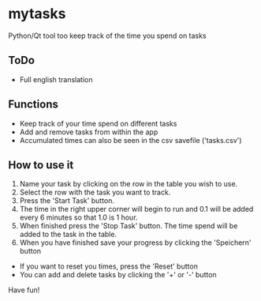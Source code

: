 # mytasks
Python/Qt tool too keep track of the time you spend on tasks

## ToDo
- Full english translation

## Functions

- Keep track of your time spend on different tasks
- Add and remove tasks from within the app
- Accumulated times can also be seen in the csv savefile ('tasks.csv')

## How to use it

1. Name your task by clicking on the row in the table you wish to use.
2. Select the row with the task you want to track.
3. Press the 'Start Task' button.
4. The time in the right upper corner will begin to run and 0.1 will be added every 6 minutes so that 1.0 is 1 hour.
5. When finished press the 'Stop Task' button. The time spend will be added to the task in the table.
6. When you have finished save your progress by clicking the 'Speichern' button

- If you want to reset you times, press the 'Reset' button
- You can add and delete tasks by clicking the '+' or '-' button

Have fun!
